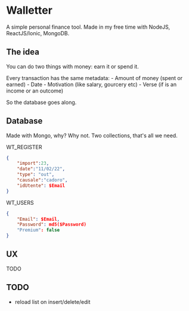 
# Walletter

A simple personal finance tool.
Made in my free time with NodeJS, ReactJS/Ionic, MongoDB.

## The idea
You can do two things with money: earn it or spend it.

Every transaction has the same metadata:
    - Amount of money (spent or earned)
    - Date
    - Motivation (like salary, gourcery etc)
    - Verse (if is an income or an outcome)

So the database goes along.


## Database

Made with Mongo, why? Why not.
Two collections, that's all we need.

WT_REGISTER
```json
{
    "import":23,
    "date":"11/02/22",
    "type": "out",
    "causale":"cadoro",
    "idUtente": $Email
}
```
WT_USERS

```JSON
{
    "Email": $Email,
    "Password": md5($Password)
    "Premium": false
}
```

## UX
TODO

## TODO

- reload list on insert/delete/edit
